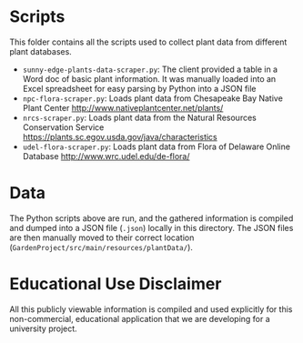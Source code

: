 # Scripts

This folder contains all the scripts used to collect plant data from different plant databases.

 - `sunny-edge-plants-data-scraper.py`: The client provided a table in a Word doc of basic plant information. It was manually loaded into an Excel spreadsheet for easy parsing by Python into a JSON file
 - `npc-flora-scraper.py`: Loads plant data from Chesapeake Bay Native Plant Center http://www.nativeplantcenter.net/plants/
 - `nrcs-scraper.py`: Loads plant data from the Natural Resources Conservation Service https://plants.sc.egov.usda.gov/java/characteristics
 - `udel-flora-scraper.py`: Loads plant data from Flora of Delaware Online Database http://www.wrc.udel.edu/de-flora/

# Data

The Python scripts above are run, and the gathered information is compiled and dumped into a JSON file (`.json`) locally in this directory. The JSON files are then manually moved to their correct location (`GardenProject/src/main/resources/plantData/`).

# Educational Use Disclaimer

All this publicly viewable information is compiled and used explicitly for this non-commercial, educational application that we are developing for a university project.
